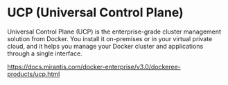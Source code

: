 # UCP (Universal Control Plane)

Universal Control Plane (UCP) is the enterprise-grade cluster management solution from Docker. You install it on-premises or in your virtual private cloud, and it helps you manage your Docker cluster and applications through a single interface.

https://docs.mirantis.com/docker-enterprise/v3.0/dockeree-products/ucp.html